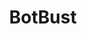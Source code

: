 ---
title: BotBust
crosslinks:
- Android
- spam
- Dell
- Blep
- SquaredCircle
- jewelry
- AskReddit
- redditdev
- NSFWFunny
- ProRevenge
- leagueoflegends
- fastfood
- ModSupport
- ShitEvilModsSay
- changemyview
---